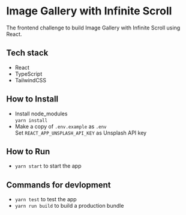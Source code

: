 # Image Gallery with Infinite Scroll

The frontend challenge to build Image Gallery with Infinite Scroll using React.

## Tech stack

- React
- TypeScript
- TailwindCSS

## How to Install
- Install node_modules \
  `yarn install`
- Make a copy of `.env.example` as `.env` \
  Set `REACT_APP_UNSPLASH_API_KEY` as Unsplash API key

## How to Run

- `yarn start` to start the app

## Commands for devlopment

- `yarn test` to test the app
- `yarn run build` to build a production bundle
